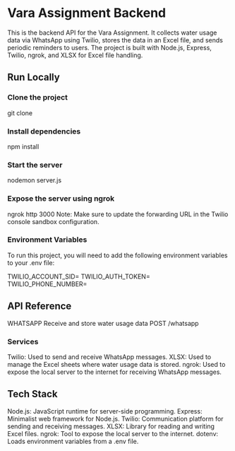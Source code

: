 # Vara Assignment Backend

This is the backend API for the Vara Assignment. It collects water usage data via WhatsApp using Twilio, stores the data in an Excel file, and sends periodic reminders to users. The project is built with Node.js, Express, Twilio, ngrok, and XLSX for Excel file handling.

## Run Locally

### Clone the project
git clone <repository-url>

### Install dependencies
npm install

### Start the server
nodemon server.js

### Expose the server using ngrok
ngrok http 3000
Note: Make sure to update the forwarding URL in the Twilio console sandbox configuration.

### Environment Variables
To run this project, you will need to add the following environment variables to your .env file:

TWILIO_ACCOUNT_SID=<your-twilio-account-sid>
TWILIO_AUTH_TOKEN=<your-twilio-auth-token>
TWILIO_PHONE_NUMBER=<your-twilio-phone-number>

## API Reference
WHATSAPP
Receive and store water usage data
POST /whatsapp

### Services
Twilio: Used to send and receive WhatsApp messages.
XLSX: Used to manage the Excel sheets where water usage data is stored.
ngrok: Used to expose the local server to the internet for receiving WhatsApp messages.

## Tech Stack
Node.js: JavaScript runtime for server-side programming.
Express: Minimalist web framework for Node.js.
Twilio: Communication platform for sending and receiving messages.
XLSX: Library for reading and writing Excel files.
ngrok: Tool to expose the local server to the internet.
dotenv: Loads environment variables from a .env file.
